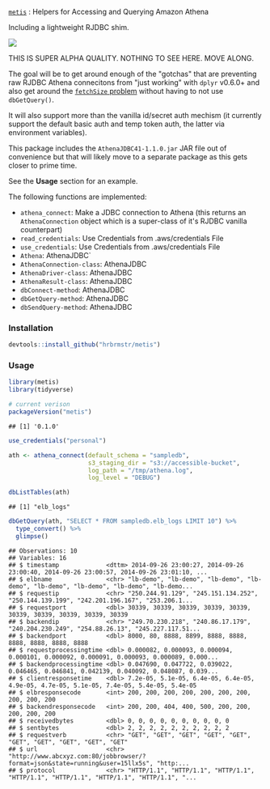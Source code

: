 
[`metis`](https://en.wikipedia.org/wiki/Metis_(mythology)) : Helpers for Accessing and Querying Amazon Athena

Including a lightweight RJDBC shim.

![](https://upload.wikimedia.org/wikipedia/commons/thumb/5/53/Winged_goddess_Louvre_F32.jpg/300px-Winged_goddess_Louvre_F32.jpg)

THIS IS SUPER ALPHA QUALITY. NOTHING TO SEE HERE. MOVE ALONG.

The goal will be to get around enough of the "gotchas" that are preventing raw RJDBC Athena connecitons from "just working" with `dplyr` v0.6.0+ and also get around the [`fetchSize` problem](https://www.reddit.com/r/aws/comments/6aq22b/fetchsize_limit/) without having to not use `dbGetQuery()`.

It will also support more than the vanilla id/secret auth mechism (it currently support the default basic auth and temp token auth, the latter via environment variables).

This package includes the `AthenaJDBC41-1.1.0.jar` JAR file out of convenience but that will likely move to a separate package as this gets closer to prime time.

See the **Usage** section for an example.

The following functions are implemented:

-   `athena_connect`: Make a JDBC connection to Athena (this returns an `AthenaConnection` object which is a super-class of it's RJDBC vanilla counterpart)
-   `read_credentials`: Use Credentials from .aws/credentials File
-   `use_credentials`: Use Credentials from .aws/credentials File
-   `Athena`: AthenaJDBC\`
-   `AthenaConnection-class`: AthenaJDBC
-   `AthenaDriver-class`: AthenaJDBC
-   `AthenaResult-class`: AthenaJDBC
-   `dbConnect-method`: AthenaJDBC
-   `dbGetQuery-method`: AthenaJDBC
-   `dbSendQuery-method`: AthenaJDBC

### Installation

``` r
devtools::install_github("hrbrmstr/metis")
```

### Usage

``` r
library(metis)
library(tidyverse)

# current verison
packageVersion("metis")
```

    ## [1] '0.1.0'

``` r
use_credentials("personal")

ath <- athena_connect(default_schema = "sampledb", 
                      s3_staging_dir = "s3://accessible-bucket",
                      log_path = "/tmp/athena.log",
                      log_level = "DEBUG")

dbListTables(ath)
```

    ## [1] "elb_logs"

``` r
dbGetQuery(ath, "SELECT * FROM sampledb.elb_logs LIMIT 10") %>% 
  type_convert() %>% 
  glimpse()
```

    ## Observations: 10
    ## Variables: 16
    ## $ timestamp             <dttm> 2014-09-26 23:00:27, 2014-09-26 23:00:40, 2014-09-26 23:00:57, 2014-09-26 23:01:10, ...
    ## $ elbname               <chr> "lb-demo", "lb-demo", "lb-demo", "lb-demo", "lb-demo", "lb-demo", "lb-demo", "lb-demo...
    ## $ requestip             <chr> "250.244.91.129", "245.151.134.252", "250.144.139.199", "242.201.196.167", "253.206.1...
    ## $ requestport           <dbl> 30339, 30339, 30339, 30339, 30339, 30339, 30339, 30339, 30339, 30339
    ## $ backendip             <chr> "249.70.230.218", "240.86.17.179", "240.204.230.249", "254.88.26.13", "245.227.117.51...
    ## $ backendport           <dbl> 8000, 80, 8888, 8899, 8888, 8888, 8888, 8888, 8888, 8888
    ## $ requestprocessingtime <dbl> 0.000082, 0.000093, 0.000094, 0.000101, 0.000092, 0.000091, 0.000093, 0.000089, 0.000...
    ## $ backendprocessingtime <dbl> 0.047690, 0.047722, 0.039022, 0.046465, 0.046841, 0.042139, 0.040092, 0.048087, 0.039...
    ## $ clientresponsetime    <dbl> 7.2e-05, 5.1e-05, 6.4e-05, 6.4e-05, 4.9e-05, 4.7e-05, 5.1e-05, 7.4e-05, 5.4e-05, 5.4e-05
    ## $ elbresponsecode       <int> 200, 200, 200, 200, 200, 200, 200, 200, 200, 200
    ## $ backendresponsecode   <int> 200, 200, 404, 400, 500, 200, 200, 200, 200, 200
    ## $ receivedbytes         <dbl> 0, 0, 0, 0, 0, 0, 0, 0, 0, 0
    ## $ sentbytes             <dbl> 2, 2, 2, 2, 2, 2, 2, 2, 2, 2
    ## $ requestverb           <chr> "GET", "GET", "GET", "GET", "GET", "GET", "GET", "GET", "GET", "GET"
    ## $ url                   <chr> "http://www.abcxyz.com:80/jobbrowser/?format=json&state=running&user=15llx5s", "http:...
    ## $ protocol              <chr> "HTTP/1.1", "HTTP/1.1", "HTTP/1.1", "HTTP/1.1", "HTTP/1.1", "HTTP/1.1", "HTTP/1.1", "...
